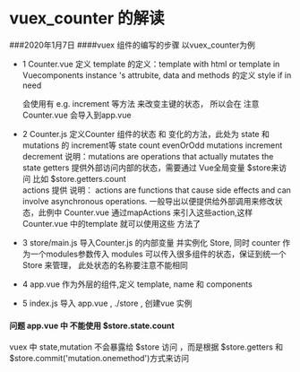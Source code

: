 # vuex_counter 的解读

###2020年1月7日
####vuex 组件的编写的步骤  以vuex_counter为例

- 1 Counter.vue 定义 
	template 的定义：template with  html  or template in Vuecomponents instance 's attrubite, 
	data and methods 的定义
	style if in need
	
	会使用有 e.g. increment 等方法 来改变主键的状态， 所以会在
	注意 Counter.vue 会导入到app.vue
- 2 Counter.js   定义Counter 组件的状态  和 变化的方法，此处为 state 和 mutations 的 increment等
	state
		count
		evenOrOdd
	mutations
		increment
		decrement
		说明：mutations are operations that actually mutates the state
	getters
		提供外部访问内部的状态，需要通过 Vue全局变量 $store来访问 比如 $store.getters.count  
	actions
		提供
		说明： actions are functions that cause side effects and can involve asynchronous operations. 一般导出以便提供给外部调用来修改状态，此例中 Counter.vue 通过mapActions 来引入这些action,这样Counter.vue 中的template 就可以使用这些 方法了
- 3 	store/main.js 导入Counter.js 的内部变量	并实例化 Store, 同时 counter 作为一个modules参数传入
		modules 可以传入很多组件的状态，保证到统一个Store 来管理，  此处状态的名称要注意不能相同
- 4 app.vue   作为外层的组件,定义 template,   name 和 components
- 5 index.js 导入 app.vue , ./store , 创建vue 实例



#### 问题  app.vue 中 不能使用 $store.state.count
vuex 中 state,mutation 不会暴露给 $store 访问 ，而是根据 $store.getters 和 $store.commit('mutation.onemethod')方式来访问

